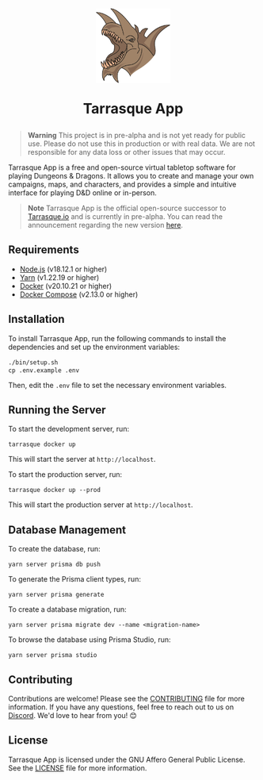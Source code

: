 <h1 align="center">
  <a href="https://tarrasque.app" target="_blank"><img src="packages/client/public/images/logo.svg" width="150" /></a>
  <p>Tarrasque App</p>
</h1>

> **Warning**
> This project is in pre-alpha and is not yet ready for public use. Please do not use this in production or with real data. We are not responsible for any data loss or other issues that may occur.

Tarrasque App is a free and open-source virtual tabletop software for playing Dungeons & Dragons. It allows you to create and manage your own campaigns, maps, and characters, and provides a simple and intuitive interface for playing D&D online or in-person.

> **Note**
> Tarrasque App is the official open-source successor to [Tarrasque.io](https://tarrasque.io) and is currently in pre-alpha. You can read the announcement regarding the new version [here](https://announcekit.app/tarrasque.io/changelog/tarrasque.io-is-going-open-source-3IZhu).

## Requirements

- [Node.js](https://nodejs.org/en/) (v18.12.1 or higher)
- [Yarn](https://yarnpkg.com/) (v1.22.19 or higher)
- [Docker](https://docs.docker.com/get-docker/) (v20.10.21 or higher)
- [Docker Compose](https://docs.docker.com/compose/) (v2.13.0 or higher)

## Installation

To install Tarrasque App, run the following commands to install the dependencies and set up the environment variables:

    ./bin/setup.sh
    cp .env.example .env

Then, edit the `.env` file to set the necessary environment variables.

## Running the Server

To start the development server, run:

    tarrasque docker up

This will start the server at `http://localhost`.

To start the production server, run:

    tarrasque docker up --prod

This will start the production server at `http://localhost`.

## Database Management

To create the database, run:

    yarn server prisma db push

To generate the Prisma client types, run:

    yarn server prisma generate

To create a database migration, run:

    yarn server prisma migrate dev --name <migration-name>

To browse the database using Prisma Studio, run:

    yarn server prisma studio

## Contributing

Contributions are welcome! Please see the [CONTRIBUTING](CONTRIBUTING.md) file for more information. If you have any questions, feel free to reach out to us on [Discord](https://tarrasque.app/discord). We'd love to hear from you! 😊

## License

Tarrasque App is licensed under the GNU Affero General Public License. See the [LICENSE](LICENSE) file for more information.
